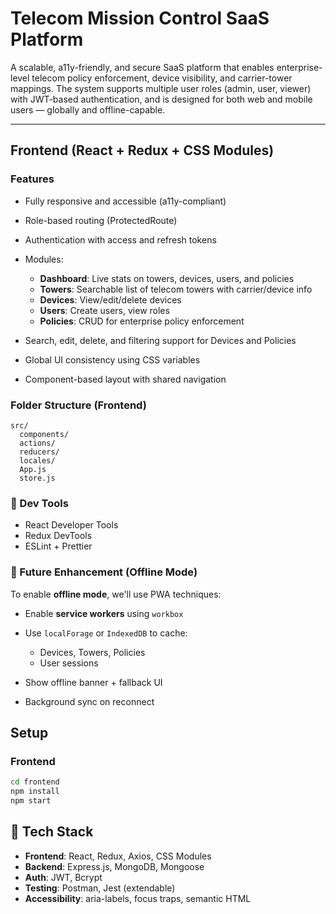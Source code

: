 # Telecom Mission Control SaaS Platform

A scalable, a11y-friendly, and secure SaaS platform that enables enterprise-level telecom policy enforcement, device visibility, and carrier-tower mappings. The system supports multiple user roles (admin, user, viewer) with JWT-based authentication, and is designed for both web and mobile users — globally and offline-capable.

---

## Frontend (React + Redux + CSS Modules)

### Features

- Fully responsive and accessible (a11y-compliant)
- Role-based routing (ProtectedRoute)
- Authentication with access and refresh tokens
- Modules:

  - **Dashboard**: Live stats on towers, devices, users, and policies
  - **Towers**: Searchable list of telecom towers with carrier/device info
  - **Devices**: View/edit/delete devices
  - **Users**: Create users, view roles
  - **Policies**: CRUD for enterprise policy enforcement

- Search, edit, delete, and filtering support for Devices and Policies
- Global UI consistency using CSS variables
- Component-based layout with shared navigation

### Folder Structure (Frontend)

```
src/
  components/
  actions/
  reducers/
  locales/
  App.js
  store.js
```

### 🧪 Dev Tools

- React Developer Tools
- Redux DevTools
- ESLint + Prettier

### 🚀 Future Enhancement (Offline Mode)

To enable **offline mode**, we'll use PWA techniques:

- Enable **service workers** using `workbox`
- Use `localForage` or `IndexedDB` to cache:

  - Devices, Towers, Policies
  - User sessions

- Show offline banner + fallback UI
- Background sync on reconnect

## Setup

### Frontend

```bash
cd frontend
npm install
npm start
```

## 🧩 Tech Stack

- **Frontend**: React, Redux, Axios, CSS Modules
- **Backend**: Express.js, MongoDB, Mongoose
- **Auth**: JWT, Bcrypt
- **Testing**: Postman, Jest (extendable)
- **Accessibility**: aria-labels, focus traps, semantic HTML
